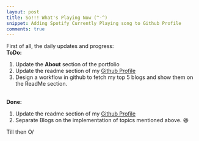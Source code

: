 ```yaml
---
layout: post
title: So!!! What's Playing Now (^-^)
snippet: Adding Spotify Currently Playing song to Github Profile 
comments: true
---
```


<p>
First of all, the daily updates and progress:
<br>
<strong>ToDo:</strong>
<ol>
<li>Update the <strong>About</strong> section of the portfolio</li>
<li>Update the readme section of my <a href="https://github.com/IshaanBhatnagar25">Github Profile</a></li>
<li>Design a workflow in github to fetch my top 5 blogs and show them on the ReadMe section.</li>
</ol>
<br>
<strong>Done:</strong>
<ol>
<li>Update the readme section of my <a href="https://github.com/IshaanBhatnagar25">Github Profile</a></li>
<li>Separate Blogs on the implementation of topics mentioned above. 😆</li>
</ol>
</p>

Till then O/